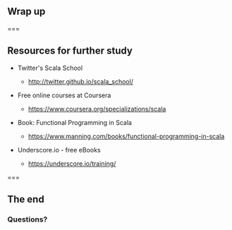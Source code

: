 <!-- .slide: data-background-color="#6a1520" -->
## Wrap up

===
## Resources for further study
* Twitter's Scala School
  * http://twitter.github.io/scala_school/

* Free online courses at Coursera
  * https://www.coursera.org/specializations/scala

* Book: Functional Programming in Scala
  * https://www.manning.com/books/functional-programming-in-scala

* Underscore.io - free eBooks
  * https://underscore.io/training/

===
<!-- .slide: data-background-color="#6a1520" -->
## The end
### Questions?
